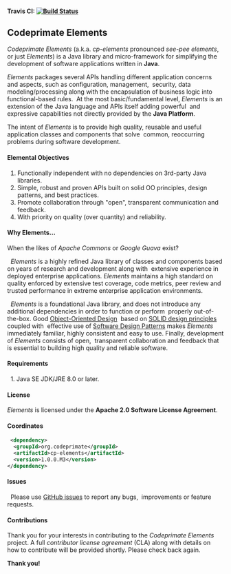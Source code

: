 #### Travis CI: [![Build Status](https://travis-ci.org/codeprimate-software/cp-elements.svg?branch=master)](https://travis-ci.org/codeprimate-software/cp-elements)

## Codeprimate Elements 

*Codeprimate Elements* (a.k.a. *cp-elements* pronounced *see-pee elements*, or just *Elements*) is a Java library
and micro-framework for simplifying the development of software applications written in **Java**. 

*Elements* packages several APIs handling different application concerns and aspects, such as configuration, management,
 security, data modeling/processing along with the encapsulation of business logic into functional-based rules.
 At the most basic/fundamental level, *Elements* is an extension of the Java language and APIs itself adding powerful
 and expressive capabilities not directly provided by the **Java Platform**. 

The intent of *Elements* is to provide high quality, reusable and useful application classes and components that solve 
common, reoccurring problems during software development.

#### Elemental Objectives  

1. Functionally independent with no dependencies on 3rd-party Java libraries.
2. Simple, robust and proven APIs built on solid OO principles, design patterns, and best practices.
3. Promote collaboration through "open", transparent communication and feedback.
4. With priority on quality (over quantity) and reliability.  

#### Why Elements...  

When the likes of *Apache Commons* or *Google Guava* exist?

  *Elements* is a highly refined Java library of classes and components based on years of research and development 
along with  extensive experience in deployed enterprise applications. *Elements* maintains a high standard on quality 
enforced by extensive test coverage, code metrics, peer review and trusted performance in extreme enterprise 
application environments.

  *Elements* is a foundational Java library, and does not introduce any additional dependencies in order to function 
or perform  properly out-of-the-box.  Good [Object-Oriented Design](https://en.wikipedia.org/wiki/Object-oriented_design)
 based on [SOLID design principles](https://en.wikipedia.org/wiki/SOLID_(object-oriented_design)) coupled with
 effective use of [Software Design Patterns](https://en.wikipedia.org/wiki/Software_design_pattern) makes *Elements*
 immediately familiar, highly consistent and easy to use.  Finally, development of *Elements* consists of open,
 transparent collaboration and feedback that is essential to building high quality and reliable software.

#### Requirements

  1. Java SE JDK/JRE 8.0 or later.

#### License  

*Elements* is licensed under the **Apache 2.0 Software License Agreement**.  

#### Coordinates  

````xml
 <dependency> 
  <groupId>org.codeprimate</groupId> 
  <artifactId>cp-elements</artifactId> 
  <version>1.0.0.M3</version> 
</dependency>
````

#### Issues

  Please use [GitHub issues](https://github.com/codeprimate-software/cp-elements/issues) to report any bugs,  improvements 
or feature requests.   

#### Contributions

Thank you for your interests in contributing to the *Codeprimate Elements* project.  A full *contributor license agreement*
(CLA) along with details on how to contribute will be provided shortly.  Please check back again.

**Thank you! **
